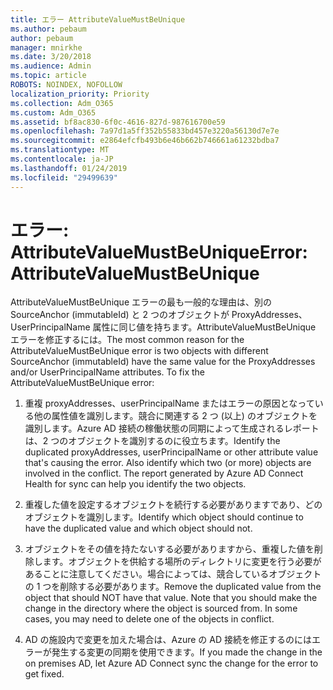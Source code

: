 ```yaml
---
title: エラー AttributeValueMustBeUnique
ms.author: pebaum
author: pebaum
manager: mnirkhe
ms.date: 3/20/2018
ms.audience: Admin
ms.topic: article
ROBOTS: NOINDEX, NOFOLLOW
localization_priority: Priority
ms.collection: Adm_O365
ms.custom: Adm_O365
ms.assetid: bf8ac830-6f0c-4616-827d-987616700e59
ms.openlocfilehash: 7a97d1a5ff352b55833bd457e3220a56130d7e7e
ms.sourcegitcommit: e2864efcfb493b6e46b662b746661a61232bdba7
ms.translationtype: MT
ms.contentlocale: ja-JP
ms.lasthandoff: 01/24/2019
ms.locfileid: "29499639"
---
```

# <a name="error-attributevaluemustbeunique"></a><span data-ttu-id="54dff-102">エラー: AttributeValueMustBeUnique</span><span class="sxs-lookup"><span data-stu-id="54dff-102">Error: AttributeValueMustBeUnique</span></span>

<span data-ttu-id="54dff-p101">AttributeValueMustBeUnique エラーの最も一般的な理由は、別の SourceAnchor (immutableId) と 2 つのオブジェクトが ProxyAddresses、UserPrincipalName 属性に同じ値を持ちます。AttributeValueMustBeUnique エラーを修正するには。</span><span class="sxs-lookup"><span data-stu-id="54dff-p101">The most common reason for the AttributeValueMustBeUnique error is two objects with different SourceAnchor (immutableId) have the same value for the ProxyAddresses and/or UserPrincipalName attributes. To fix the AttributeValueMustBeUnique error:</span></span>
  
1. <span data-ttu-id="54dff-p102">重複 proxyAddresses、userPrincipalName またはエラーの原因となっている他の属性値を識別します。競合に関連する 2 つ (以上) のオブジェクトを識別します。Azure AD 接続の稼働状態の同期によって生成されるレポートは、2 つのオブジェクトを識別するのに役立ちます。</span><span class="sxs-lookup"><span data-stu-id="54dff-p102">Identify the duplicated proxyAddresses, userPrincipalName or other attribute value that's causing the error. Also identify which two (or more) objects are involved in the conflict. The report generated by Azure AD Connect Health for sync can help you identify the two objects.</span></span>
    
2. <span data-ttu-id="54dff-108">重複した値を設定するオブジェクトを続行する必要がありますであり、どのオブジェクトを識別します。</span><span class="sxs-lookup"><span data-stu-id="54dff-108">Identify which object should continue to have the duplicated value and which object should not.</span></span>
    
3. <span data-ttu-id="54dff-p103">オブジェクトをその値を持たないする必要がありますから、重複した値を削除します。オブジェクトを供給する場所のディレクトリに変更を行う必要があることに注意してください。場合によっては、競合しているオブジェクトの 1 つを削除する必要があります。</span><span class="sxs-lookup"><span data-stu-id="54dff-p103">Remove the duplicated value from the object that should NOT have that value. Note that you should make the change in the directory where the object is sourced from. In some cases, you may need to delete one of the objects in conflict.</span></span>
    
4. <span data-ttu-id="54dff-112">AD の施設内で変更を加えた場合は、Azure の AD 接続を修正するのにはエラーが発生する変更の同期を使用できます。</span><span class="sxs-lookup"><span data-stu-id="54dff-112">If you made the change in the on premises AD, let Azure AD Connect sync the change for the error to get fixed.</span></span>
    

